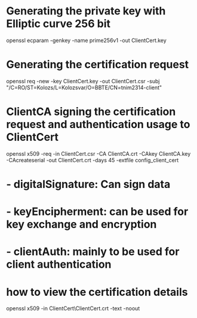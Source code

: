 # Generating the private key with Elliptic curve 256 bit
openssl ecparam -genkey -name prime256v1 -out ClientCert.key


# Generating the certification request
openssl req -new -key ClientCert.key -out ClientCert.csr -subj "/C=RO/ST=Kolozs/L=Kolozsvar/O=BBTE/CN=tnim2314-client"

# ClientCA signing the certification request and authentication usage to ClientCert
openssl x509 -req -in ClientCert.csr -CA ClientCA.crt -CAkey ClientCA.key -CAcreateserial -out ClientCert.crt -days 45 -extfile config_client_cert
# - digitalSignature: Can sign data
# - keyEncipherment: can be used for key exchange and encryption
# - clientAuth: mainly to be used for client authentication


# how to view the certification details
openssl x509 -in ClientCert\ClientCert.crt -text -noout